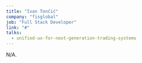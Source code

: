 ```yaml
---
title: "Ivan Tončić"
company: "fisglobal"
job: "Full Stack Developer"
link: "#"
talks:
  - unified-ux-for-next-generation-trading-systems
---
```


N/A.